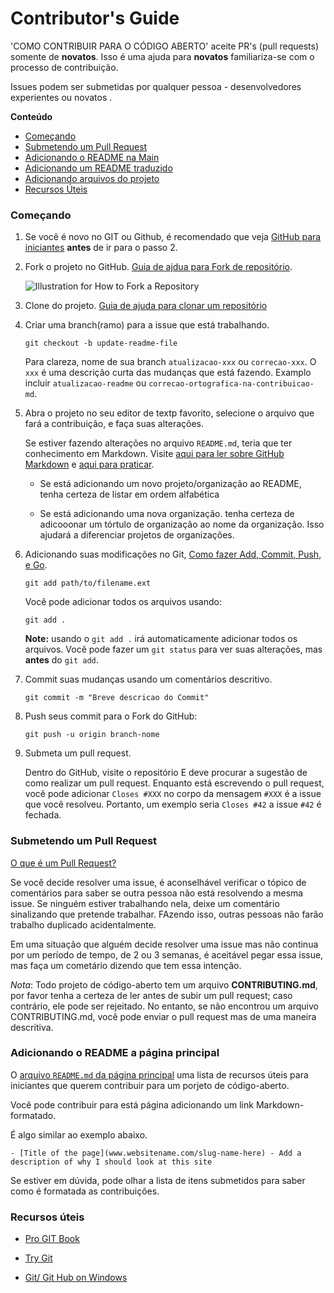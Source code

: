 # Contributor's Guide

'COMO CONTRIBUIR PARA O CÓDIGO ABERTO' aceite PR's (pull requests) somente de **novatos**. Isso é uma ajuda para **novatos** familiariza-se com o processo de contribuição.

Issues podem ser submetidas por qualquer pessoa - desenvolvedores experientes ou novatos    .

**Conteúdo**

- [Começando](#getting-started)
- [Submetendo um Pull Request](#submitting-a-pull-request)
- [Adicionando o README na Main](#adding-to-the-main-readme)
- [Adicionando um README traduzido](#adding-to-non-english-readme)
- [Adicionando arquivos do projeto](#adding-to-the-project-file)
- [Recursos Úteis](#helpful-resources)

### Começando

1.  Se você é novo no GIT ou Github, é recomendado que veja
    [GitHub para iniciantes](http://readwrite.com/2013/09/30/understanding-github-a-journey-for-beginners-part-1/)
    **antes** de ir para o passo 2.

2.  Fork o projeto no GitHub.
    [Guia de ajdua para Fork de repositório](https://help.github.com/en/articles/fork-a-repo/).

    ![Illustration for How to Fork a Repository](https://hisham.hm/img/posts/github-fork.png)

3.  Clone do projeto.
    [Guia de ajuda para clonar um repositório](https://help.github.com/en/articles/cloning-a-repository)

4.  Criar uma branch(ramo) para a issue que está trabalhando.

    ```shell
    git checkout -b update-readme-file
    ```

    Para clareza, nome de sua branch `atualizacao-xxx` ou `correcao-xxx`. O `xxx` é uma descrição curta das mudanças que está fazendo. Examplo incluir `atualizacao-readme` ou
    `correcao-ortografica-na-contribuicao-md`.

5.  Abra o projeto no seu editor de textp favorito, selecione o arquivo que fará a contribuição, e faça suas alterações.

    Se estiver fazendo alterações no arquivo `README.md`, teria que ter conhecimento em Markdown. Visite
    [aqui para ler sobre GitHub Markdown](https://guides.github.com/features/mastering-markdown/)
    e
    [aqui para praticar](http://www.markdowntutorial.com/).

    * Se está adicionando um novo projeto/organização ao README, tenha certeza de listar em ordem alfabética

    * Se está adicionando uma nova organização. tenha certeza de adicooonar um tórtulo de organização ao nome da organização. Isso ajudará a diferenciar projetos de organizações.
    
6.  Adicionando suas modificações no Git, [Como fazer Add, Commit, Push, e Go](http://readwrite.com/2013/10/02/github-for-beginners-part-2/).

    ```shell
    git add path/to/filename.ext
    ```

    Você pode adicionar todos os arquivos usando:

    ```shell
    git add .
    ```

    **Note:** usando o  `git add .`  irá automaticamente adicionar todos os arquivos. Vocẽ pode fazer um 
    `git status` para ver suas alterações, mas **antes** do `git add`.

6.  Commit suas mudanças usando um comentários descritivo.

    ```shell
    git commit -m "Breve descricao do Commit"
    ```

7.  Push seus commit para o Fork do GitHub:

    ```shell
    git push -u origin branch-nome
    ```

8.  Submeta um pull request.

    Dentro do GitHub, visite o repositório E deve procurar a sugestão de como realizar um pull request. Enquanto está escrevendo o pull request, você pode adicionar `Closes #XXX` no corpo da mensagem `#XXX` é a issue que você resolveu. Portanto, um exemplo seria `Closes #42` a issue
    `#42` é fechada.

### Submetendo um Pull Request

[O que é um Pull Request?](https://yangsu.github.io/pull-request-tutorial/)

Se você decide resolver uma issue, é aconselhável verificar o tópico de comentários para saber se outra pessoa não está resolvendo a mesma issue. Se ninguém estiver trabalhando nela, deixe um comentário sinalizando que pretende trabalhar. FAzendo isso, outras pessoas não farão trabalho duplicado acidentalmente.

Em uma situação que alguém decide resolver uma issue mas não continua por um período de tempo, de 2 ou 3 semanas, é aceitável pegar essa issue, mas faça um cometário dizendo que tem essa intenção.

*Nota*: Todo projeto de código-aberto tem um arquivo **CONTRIBUTING.md**, por favor tenha a certeza de ler antes de subir um pull request; caso contrário, ele pode ser rejeitado. No entanto, se não encontrou um arquivo CONTRIBUTING.md, você pode enviar o pull request mas de uma maneira descritiva.

### Adicionando o README a página principal

O
[arquivo `README.md` da página principal](https://github.com/freeCodeCamp/how-to-contribute-to-open-source/blob/master/README.md) uma lista de recursos úteis para iniciantes que querem contribuir para um porjeto de código-aberto.



Você pode contribuir para está página adicionando um link Markdown-formatado.

É algo similar ao exemplo abaixo.


```
- [Title of the page](www.websitename.com/slug-name-here) - Add a description of why I should look at this site
```

Se estiver em dúvida, pode olhar a lista de itens submetidos para saber como é formatada as contribuições.


### Recursos úteis

- [Pro GIT Book](https://git-scm.com/book/en/v2)

- [Try Git](https://try.github.io/)

- [Git/ Git Hub on Windows](https://www.youtube.com/watch?v=J_Clau1bYco)
